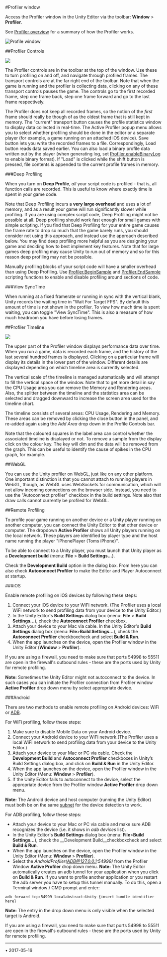 ﻿#Profiler window

Access the Profiler window in the Unity Editor via the toolbar: __Window__ > __Profiler__.

See [Profiler overview](Profiler) for a summary of how the Profiler works.

![Profile window](../uploads/Main/ProfilerWindow2.png) 


##Profiler Controls


![](../uploads/Main/ProfilerControls.png) 

The Profiler controls are in the toolbar at the top of the window. Use these to turn profiling on and off, and navigate through profiled frames. The transport controls are at the far right end of the toolbar. Note that when the game is running and the profiler is collecting data, clicking on any of these transport controls pauses the game. The controls go to the first recorded frame, step one frame back, step one frame forward and go to the last frame respectively. 

The Profiler does not keep all recorded frames, so the notion of the _first_ frame should really be though of as the oldest frame that is still kept in memory. The "current" transport button causes the profile statistics window to display data collected in real-time. The Active Profiler popup menu allows you to select whether profiling should be done in the editor or a separate player (for example, a game running on an attached iOS device). Save button lets you write the recorded frames to a file. Correspondingly, Load button reads data saved earlier. You can also load a binary profile data written out by the player (when generating log, set [Profiler.enableBinaryLog](ScriptRef:Profiling.Profiler-enableBinaryLog.html) to enable binary format). If "Load" is clicked while the shift button is pressed, file contents is appended to the current profile frames in memory.



###Deep Profiling

When you turn on __Deep Profile__, _all_ your script code is profiled - that is, all function calls are recorded. This is useful to know where exactly time is spent in your game code.

Note that Deep Profiling incurs a **very large overhead** and uses a lot of memory, and as a result your game will run significantly slower while profiling. If you are using complex script code, Deep Profiling might not be possible at all. Deep profiling should work fast enough for small games with simple scripting. If you find that Deep Profiling for your entire game causes the frame rate to drop so much that the game barely runs, you should consider not using this approach, and instead use the approach described below. You may find deep profiling more helpful as you are designing your game and deciding how to best implement key features. Note that for large games deep profiling may cause Unity to run out of memory and so for this reason deep profiling may not be possible.

Manually profiling blocks of your script code will have a smaller overhead than using Deep Profiling. Use [Profiler.BeginSample](ScriptRef:Profiling.Profiler.BeginSample.html) and [Profiler.EndSample](ScriptRef:Profiling.Profiler.EndSample.html) scripting functions to enable and disable profiling around sections of code.

###View SyncTime

When running at a fixed framerate or running in sync with the vertical blank, Unity records the waiting time in "Wait For Target FPS". By default this amount of time is not shown in the profiler. To view how much time is spent waiting, you can toggle "View SyncTime". This is also a measure of how much headroom you have before losing frames.

##Profiler Timeline


![](../uploads/Main/ProfilerTimeline.png) 

The upper part of the Profiler window displays performance data over time. When you run a game, data is recorded each frame, and the history of the last several hundred frames is displayed. Clicking on a particular frame will display its details in the lower part of the window. Different details are displayed depending on which timeline area is currently selected.

The vertical scale of the timeline is managed automatically and will attempt to fill the vertical space of the window. Note that to get more detail in say the CPU Usage area you can remove the Memory and Rendering areas. Also, the splitter between the timeline and the statistics area can be selected and dragged downward to increase the screen area used for the timeline chart.

The timeline consists of several areas: CPU Usage, Rendering and Memory. These areas can be removed by clicking the close button in the panel, and re-added again using the _Add Area_ drop down in the Profile Controls bar.

Note that the coloured squares in the label area can control whether the associated timeline is displayed or not. To remove a sample from the display click on the colour key. The key will dim and the data will be removed from the graph. This can be useful to identify the cause of spikes in the CPU graph, for example.



##WebGL

You can use the Unity profiler on WebGL, just like on any other platform. One important distinction is that you cannot attach to running players in WebGL, though, as WebGL uses WebSockets for communication, which will not allow incoming connections on the browser side. Instead, you need to use the "Autoconnect profiler" checkbox in the build settings. Note also that draw calls cannot currently be profiled for WebGL.

##Remote Profiling


To profile your game running on another device or a Unity player running on another computer, you can connect the Unity Editor to that other device or computer. The dropdown __Active Profiler__  shows all Unity players running on the local network. These players are identified by player type and the host name running the player "iPhonePlayer (Toms iPhone)".

To be able to connect to a Unity player, you must launch that Unity player as a __Development build__ (menu: __File__ > __Build Settings...__). 

Check the __Development Build__ option in the dialog box. From here you can also check __Autoconnect Profiler__ to make the Editor and Player Autoconnect at startup. 

###iOS


Enable remote  profiling on iOS devices by following these steps:

1. Connect your iOS device to your WiFi network. (The Profiler uses a local WiFi network to send profiling data from your device to the Unity Editor.)
1. In the Unity Editor's  __Build Settings__ dialog box (menu: __File__ > __Build Settings...__), check the __Autoconnect Profiler__ checkbox.
1. Attach your device to your Mac via cable. In the Unity Editor's  __Build Settings__ dialog box (menu: __File__>__Build Settings...__), check the __Autoconnect Profiler__ checkboxcheck and select __Build & Run__. 
1. When the app launches on the device, open the Profiler window in the Unity Editor (__Window__ > __Profiler__).

If you are using a firewall, you need to make sure that ports 54998 to 55511 are open in the firewall's outbound rules - these are the ports used by Unity for remote profiling.

**Note:** Sometimes the Unity Editor might not autoconnect to the device. In such cases you can initiate the Profiler connection  from Profiler window __Active Profiler__ drop down menu by select appropriate device.

###Android

There are two methods to enable remote profiling on Android devices: WiFi or [ADB](http://developer.android.com/guide/developing/tools/adb.html).

For WiFi profiling, follow these steps:

1. Make sure to disable Mobile Data on your Android device.
1. Connect your Android device to your WiFi network.(The Profiler uses a local WiFi network to send profiling data from your device to the Unity Editor.)
1. Attach your device to your Mac or PC via cable. Check the __Development Build__ and __Autoconnect Profiler__ checkboxes in Unity’s Build Settings dialog box, and click on __Build & Run__ in the Unity Editor.
1. When the app launches on the device, open the Profiler window in the Unity Editor (Menu: __Window__ > __Profiler__).
1. If the Unity Editor fails to autoconnect to the device, select the appropriate device from the Profiler window __Active Profiler__ drop down menu.


**Note:** The Android device and host computer (running the Unity Editor) must both be on the same [subnet](http://en.wikipedia.org/wiki/Subnetwork) for the device detection to work.

For ADB profiling, follow these steps:

* Attach your device to your Mac or PC via cable and make sure ADB recognizes the device (i.e. it shows in _adb devices_ list).
* In the Unity Editor's  __Build Settings__ dialog box (menu: __File__>__Build Settings...__), check the __Development Build__checkboxcheck and select __Build & Run__. 
* When the app launches on the device, open the Profiler window in the Unity Editor (Menu: __Window__ > __Profiler__).
* Select the _AndroidProfiler(ADB@127.0.0.1:54999)_ from the Profiler Window __Active Profiler__ drop down menu.
**Note:** The Unity Editor  automatically creates an adb tunnel for your application when you click on __Build & Run__.
If you want to profile another application or you restart the adb server you have to setup this tunnel manually. To do this, open a Terminal window / CMD prompt and enter:

````
adb forward tcp:54999 localabstract:Unity-{insert bundle identifier here}
````

**Note:** The entry in the drop down menu is only visible when the selected target is Android.

If you are using a firewall, you need to make sure that ports 54998 to 55511 are open in the firewall's outbound rules - these are the ports used by Unity for remote profiling.


---

<span class="page-edit">• 2017-05-16  <!-- include IncludeTextAmendPageNoEdit --></span><br/>


